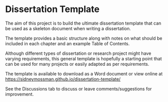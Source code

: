 # Dissertation Template
The aim of this project is to build the ultimate dissertation template that can be used as a skeleton document when writing a dissertation.

The template provides a basic structure along with notes on what should be included in each chapter and an example Table of Contents.

Although different types of dissertation or research project might have varying requirements, this general template is hopefully a starting point that can be used for many projects or easily adapted as per requirements.

The template is available to download as a Word document or view online at https://sidneymossman.github.io/dissertation-template/

See the Discussions tab to discuss or leave comments/suggestions for improvement.
